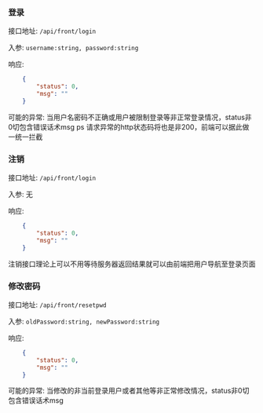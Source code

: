 ### 登录

接口地址: ``/api/front/login``

入参: 
``username:string, password:string``

响应: 
```json
    {
        "status": 0,
        "msg": ""
    }
```
可能的异常: 当用户名密码不正确或用户被限制登录等非正常登录情况，status非0切包含错误话术msg
ps 请求异常的http状态码将也是非200，前端可以据此做一统一拦截

### 注销

接口地址: ``/api/front/login``

入参: 
无

响应: 
```json
    {
        "status": 0,
        "msg": ""
    }
```
注销接口理论上可以不用等待服务器返回结果就可以由前端把用户导航至登录页面


### 修改密码

接口地址: ``/api/front/resetpwd``

入参: 
``oldPassword:string, newPassword:string``

响应: 
```json
    {
        "status": 0,
        "msg": ""
    }
```
可能的异常: 当修改的非当前登录用户或者其他等非正常修改情况，status非0切包含错误话术msg